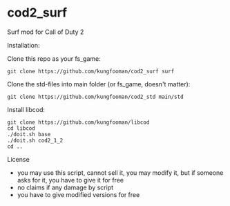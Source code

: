 # cod2_surf
Surf mod for Call of Duty 2

Installation:

Clone this repo as your fs_game:

	git clone https://github.com/kungfooman/cod2_surf surf

Clone the std-files into main folder (or fs_game, doesn't matter):

	git clone https://github.com/kungfooman/cod2_std main/std
    
Install libcod:

	git clone https://github.com/kungfooman/libcod
	cd libcod
	./doit.sh base
	./doit.sh cod2_1_2
	cd ..
   
   
License

 - you may use this script, cannot sell it, you may modify it, but if someone asks for it, you have to give it for free
 - no claims if any damage by script
 - you have to give modified versions for free
